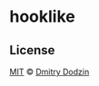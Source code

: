 # hooklike

## License

[MIT][license] © [Dmitry Dodzin][author]

[license]: LICENSE

[author]: https://github.com/DmitryDodzin
